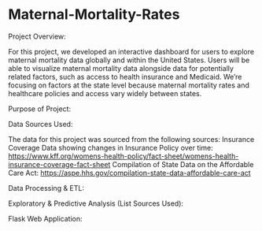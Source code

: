 # Maternal-Mortality-Rates

Project Overview:


For this project, we developed an interactive dashboard for users to explore maternal mortality data globally and within the United States. Users will be able to visualize maternal mortality data alongside data for potentially related factors, such as access to health insurance and Medicaid.
We’re focusing on factors at the state level because maternal mortality rates and healthcare policies and access vary widely between states.

Purpose of Project:



Data Sources Used:

The data for this project was sourced from the following sources:
Insurance Coverage Data showing changes in Insurance Policy over time: https://www.kff.org/womens-health-policy/fact-sheet/womens-health-insurance-coverage-fact-sheet
Compilation of State Data on the Affordable Care Act: https://aspe.hhs.gov/compilation-state-data-affordable-care-act

Data Processing & ETL:



Exploratory & Predictive Analysis (List Sources Used):



Flask Web Application:





